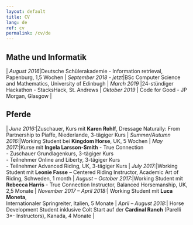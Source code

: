 ```yaml
---
layout: default
title: CV
lang: de
ref: cv
permalink: /cv/de
---
```


## Mathe und Informatik

| _August 2016_|Deutsche Schülerakademie - Information retrieval, Papenburg, 1,5 Wochen
| _September 2018 - jetzt_|BSc Computer Science and Mathematics, University of Edinbugh
| _March 2019_ |24-stündiger Hackathon - StacksHack, St. Andrews
| _Oktober 2019_ | Code for Good - JP Morgan, Glasgow |


## Pferde

| _June 2016:_|Zuschauer, Kurs mit **Karen Rohlf**, Dressage Naturally: From Partnership to Piaffe, Niederlande, 3-tägiger Kurs
| _Summer/Autumn 2016:_|Working Student bei **Kingdom Horse**, UK, 5 Wochen
| _May 2017:_|Kurse mit **Ingela Larsson-Smith** - True Connection <br/> - Zuschauer Grundlagenkurs, 3-tägiger Kurs <br/> - Teilnehmer Online and Liberty, 3-tägiger Kurs <br/> - Teilnehmer Advanced Riding, UK, 3-tägiger Kurs
| _July 2017:_|Working Student mit **Leonie Fasse** – Centered Riding Instructor, Academic Art of Riding, Schweden, 1 month
| _August – October 2017:_|Working Student mit **Rebecca Harris** - True Connection Instructor, Balanced Horsemanship, UK, 2,5 Monate
| _November 2017 – April 2018:_| Working Student mit **Luca Moneta**, <br/> Internationaler Springreiter, Italien, 5 Monate
| _April – August 2018:_| Horse Development Student inklusive Colt Start auf der **Cardinal Ranch** (Parelli 3*- Instructors), Kanada, 4 Monate |
